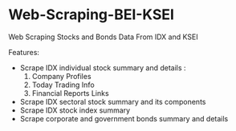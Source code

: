 # Web-Scraping-BEI-KSEI
Web Scraping Stocks and Bonds Data From IDX and KSEI

Features:
- Scrape IDX individual stock summary and details :
    1. Company Profiles
    2. Today Trading Info
    3. Financial Reports Links
- Scrape IDX sectoral stock summary and its components
- Scrape IDX stock index summary
- Scrape corporate and government bonds summary and details

